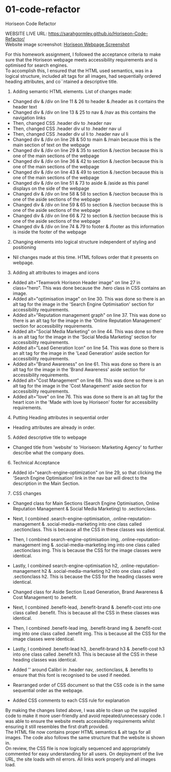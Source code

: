 # 01-code-refactor
Horiseon Code Refactor

WEBSITE LIVE URL: https://sarahgormley.github.io/Horiseon-Code-Refactor/  
Website image screenshot: [Horiseon Webpage Screenshot](./images/webpage-screenshot.png) 

For this homework assignment, I followed the acceptance criteria to make sure that the Horiseon webpage meets accessibility requirements and is optimised for search engines.  
To accomplish this, I ensured that the HTML used semantics, was in a logical structure, included alt tags for all images, had sequentially ordered heading attributes, and co``ntained a descriptive title.  

1. Adding semantic HTML elements. 
List of changes made: 
- Changed div & /div on line 11 & 26 to header & /header  as it contains the header text
- Changed div & /div on line 13 & 25 to nav & /nav as this contains the navigation links
- Then, changed CSS .header div to .header nav
- Then, changed CSS .header div ul to .header nav ul
- Then, changed CSS .header div ul li to .header nav ul li
- Changed div & /div on line 28 & 50 to main & /main because this is the main section of text on the webpage
- Changed div & /div on line 29 & 35 to section & /section because this is one of the main sections of the webpage
- Changed div & /div on line 36 & 42 to section & /section because this is one of the main sections of the webpage
- Changed div & /div on line 43 & 49 to section & /section because this is one of the main sections of the webpage
- Changed div & /div on line 51 & 73 to aside & /aside as this panel displays on the side of the webpage
- Changed div & /div on line 58 & 58 to section & /section because this is one of the aside sections of the webpage
- Changed div & /div on line 59 & 65 to section & /section because this is one of the aside sections of the webpage
- Changed div & /div on line 66 & 72 to section & /section because this is one of the aside sections of the webpage
- Changed div & /div on line 74 & 79 to footer & /footer as this information is inside the footer of the webpage

2. Changing elements into logical structure independent of styling and positioning
- Nil changes made at this time. HTML follows order that it presents on webpage.

3. Adding alt attributes to images and icons
- Added alt="Teamwork Horiseon Header image" on line 27 in class="hero". This was done because the .hero class in CSS contains an image. 
- Added alt="optimisation image" on line 30. This was done so there is an alt tag for the image in the 'Search Engine Optimisation' section for accessibility requirements. 
- Added alt="Reputation management graph" on line 37. This was done so there is an alt tag for the image in the 'Online Reputation Management' section for accessibility requirements. 
- Added alt="Social Media Marketing" on line 44. This was done so there is an alt tag for the image in the 'Social Media Marketing' section for accessibility requirements. 
- Added alt="Lead Generation Icon" on line 54. This was done so there is an alt tag for the image in the 'Lead Generation' aside section for accessibility requirements. 
- Added alt="Brand Awareness" on line 61. This was done so there is an alt tag for the image in the 'Brand Awareness' aside section for accessibility requirements. 
- Added alt="Cost Management" on line 68. This was done so there is an alt tag for the image in the 'Cost Management' aside section for accessibility requirements. 
- Added alt="love" on line 76. This was done so there is an alt tag for the heart icon in the 'Made with love by Horiseon' footer for accessibility requirements. 

4. Putting Heading attributes in sequential order
- Heading attributes are already in order.

5. Added descriptive title to webpage
- Changed title from 'website' to 'Horiseon: Marketing Agency' to further describe what the company does. 

6. Technical Acceptance
- Added id="search-engine-optimization" on line 29, so that clicking the 'Search Engine Optimisation' link in the nav bar will direct to the description in the Main Section.

7. CSS changes
- Changed class for Main Sections (Search Engine Optimisation, Online Reputation Management & Social Media Marketing) to .sectionclass. 
- Next, I combined .search-engine-optimisation, .online-reputation-management & .social-media-marketing into one class called .sectionclass. This is because all the CSS in these classes was identical. 
- Then, I combined search-engine-optimisation img, .online-reputation-management img & .social-media-marketing img into one class called .sectionclass img. This is because the CSS for the image classes were identical. 
- Lastly, I combined search-engine-optimisation h2, .online-reputation-management h2 & .social-media-marketing h2 into one class called .sectionclass h2. This is because the CSS for the heading classes were identical. 

- Changed class for Aside Section (Lead Generation, Brand Awareness & Cost Management) to .benefit. 
- Next, I combined .benefit-lead, .benefit-brand & .benefit-cost into one class called .benefit. This is because all the CSS in these classes was identical. 
- Then, I combined .benefit-lead img, .benefit-brand img & .benefit-cost img into one class called .benefit img. This is because all the CSS for the image classes were identical. 
- Lastly,  I combined .benefit-lead h3, .benefit-brand h3 & .benefit-cost h3 into one class called .benefit h3. This is because all the CSS in these heading classes was identical. 

- Added '' around Calibri in .header nav, .sectionclass, & .benefits to ensure that this font is recognised to be used if needed. 
- Rearranged order of CSS document so that the CSS code is in the same sequential order as the webpage. 
- Added CSS comments to each CSS rule for explanation

By making the changes listed above, I was able to clean up the supplied code to make it more user-friendly and avoid repeated/unnecessary code. I was able to ensure the website meets accessibility requirements whilst ensuring it still resembles the first draft provided.  
The HTML file now contains proper HTML semantics & alt tags for all images. The code also follows the same structure that the website is shown in.   
On review, the CSS file is now logically sequenced and appropriately commented for easy understanding for all users. 
On deployment of the live URL, the site loads with nil errors. All links work properly and all images load. 


